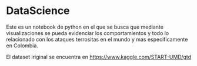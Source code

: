 # DataScience
Este es un notebook de python en el que se busca que mediante visualizaciones se pueda evidenciar los comportamientos 
y todo lo relacionado con los ataques terrositas en el mundo y mas especificamente en Colombia.

El dataset iriginal se encuentra en https://www.kaggle.com/START-UMD/gtd
